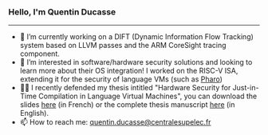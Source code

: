 ### Hello, I'm Quentin Ducasse

---

- 🔭 I’m currently working on a DIFT (Dynamic Information Flow Tracking) system based on LLVM passes and the ARM CoreSight tracing component.
- 🌱 I’m interested in software/hardware security solutions and looking to learn more about their OS integration! I worked on the RISC-V ISA, extending it for the security of language VMs (such as [Pharo](https://github.com/pharo-project/pharo-vm))
- 🧑‍🎓 I recently defended my thesis intitled "Hardware Security for Just-in-Time Compilation in Language Virtual Machines", you can download the slides [here](https://nuage.cpdt.fr/s/cBgNDH2PqARZ5pz) (in French) or the complete thesis manuscript [here](https://nuage.cpdt.fr/s/EJ43wmdRmFx6SEb) (in English).
- 📫 How to reach me: quentin.ducasse@centralesupelec.fr

<!--
**QDucasse/QDucasse** is a ✨ _special_ ✨ repository because its `README.md` (this file) appears on your GitHub profile.

Here are some ideas to get you started:

- 🔭 I’m currently working on ...
- 🌱 I’m currently learning ...
- 👯 I’m looking to collaborate on ...
- 🤔 I’m looking for help with ...
- 💬 Ask me about ...
- 📫 How to reach me: ...
- 😄 Pronouns: ...
- ⚡ Fun fact: ...
-->
